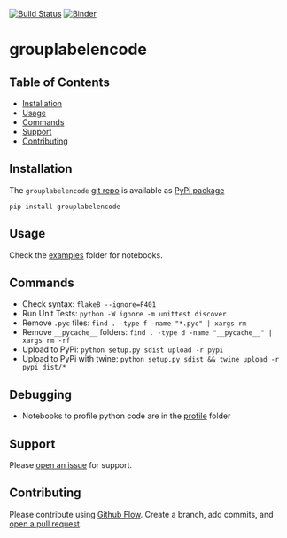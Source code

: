 [![Build Status](https://travis-ci.org/kmedian/grouplabelencode.svg?branch=master)](https://travis-ci.org/kmedian/grouplabelencode)
[![Binder](https://mybinder.org/badge.svg)](https://mybinder.org/v2/gh/kmedian/grouplabelencode/master?urlpath=lab)

# grouplabelencode


## Table of Contents
* [Installation](#installation)
* [Usage](#usage)
* [Commands](#commands)
* [Support](#support)
* [Contributing](#contributing)


## Installation
The `grouplabelencode` [git repo](http://github.com/kmedian/grouplabelencode) is available as [PyPi package](https://pypi.org/project/grouplabelencode)

```
pip install grouplabelencode
```


## Usage
Check the [examples](examples) folder for notebooks.


## Commands
* Check syntax: `flake8 --ignore=F401`
* Run Unit Tests: `python -W ignore -m unittest discover`
* Remove `.pyc` files: `find . -type f -name "*.pyc" | xargs rm`
* Remove `__pycache__` folders: `find . -type d -name "__pycache__" | xargs rm -rf`
* Upload to PyPi: `python setup.py sdist upload -r pypi`
* Upload to PyPi with twine: `python setup.py sdist && twine upload -r pypi dist/*`


## Debugging
* Notebooks to profile python code are in the [profile](profile) folder


## Support
Please [open an issue](https://github.com/kmedian/grouplabelencode/issues/new) for support.


## Contributing
Please contribute using [Github Flow](https://guides.github.com/introduction/flow/). Create a branch, add commits, and [open a pull request](https://github.com/kmedian/grouplabelencode/compare/).
